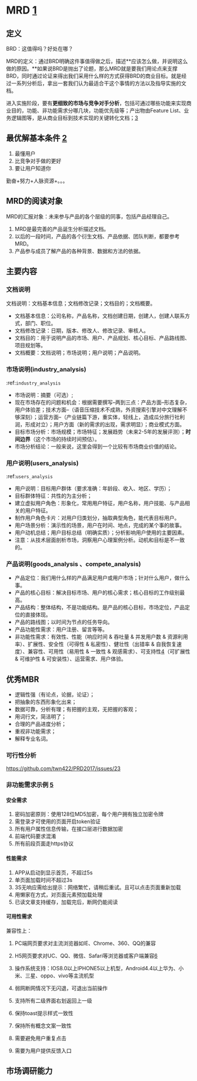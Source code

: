 # MRD [1]

## 定义

BRD：这值得吗？好处在哪？

MRD的定义：通过BRD明确这件事值得做之后，描述**应该怎么做，并说明这么做的原因。**如果说BRD是抛出了论题，那么MRD就是要我们用论点来支撑BRD，同时通过论证来得出我们采用什么样的方式获得BRD的商业目标。就是经过一系列分析后，拿出一套我们认为最适合干这个事情的方法以及指导实施的文档。

进入实施阶段，要有**更细致的市场与竞争对手分析**，包括可通过哪些功能来实现商业目的，功能、非功能需求分哪几块，功能优先级等；产出物由Feature List、业务逻辑图等，是从商业目标到技术实现的关键转化文档；[3]

## 最优解基本条件 [2]

1. 最懂用户
2. 比竞争对手做的更好
3. 要让用户知道你

勤奋+努力+人脉资源+。。。

## MRD的阅读对象

MRD的汇报对象：未来参与产品的各个层级的同事，包括产品经理自己。

1. MRD是最完善的产品诞生分析描述文档。
1. 以后的一段时间，产品的各个衍生文档、产品依据、团队判断，都要参考MRD。
1. 产品参与成员了解产品的各种背景、数据和方法的依据。

## 主要内容

### 文档说明

文档说明：文档基本信息；文档修改记录；文档目的；文档概要。

- 文档基本信息：公司名称，产品名称，文档创建日期，创建人，创建人联系方式，部门、职位。
- 文档修改记录：日期，版本、修改人、修改记录、审核人。
- 文档目的：用于说明产品的市场、用户、产品规划、核心目标、产品路线图、项目规划等。
- 文档概要：文档说明；市场说明；用户说明；产品说明。

### 市场说明(industry_analysis)
:ref:`industry_analysis`

- 市场说明：摘要（可选）;
- 现在市场存在的问题和机会：根据需要撰写–两到三点：产品方面–形态复杂，用户体验差；技术方面–（语音压缩技术不成熟，外资搜索引擎对中文理解不够深刻）；运营方面–（产业链篇下游，重实体，轻线上，造成瓜分旅行社利润，形成对立）；用户方面（新的需求的出现，需求明显）；商业模式方面。
- 目标市场分析：市场规模；市场特征；发展趋势（未来2-5年的发展评测）；**时间边界**（这个市场的持续时间预估）。
- 市场分析结论：一般来说，这里会得到一个比较有市场商业价值的结论。

### 用户说明(users_analysis)
:ref:`users_analysis`

- 用户说明：目标用户群体（要求准确：年龄段、收入、地区、学历）；
- 目标群体特征：共性的为主分析；
- 建立虚拟用户角色：形象化，常用用户特征，用户名称，用户技能、与产品相关的用户特征。
- 制作用户角色卡片：对用户归类划分，抽取典型角色，能代表目标用户。
- 用户场景分析：演示性的场景，用户在时间、地点，完成的某个事的故事。
- 用户动机总结；用户目标总结（明确实质）；分析影响用户使用的主要因素。
- 注意：从技术层面剖析市场，洞察用户心理案例分析。动机和目标是不一致的。

### 产品说明(goods_analysis 、compete_analysis)

- 产品定位：我们用什么样的产品满足用户或用户市场；针对什么用户，做什么事。
- 产品的核心目标：解决目标市场、用户的核心需求；核心目标的工作级别最高。
- 产品结构：整体结构，不是功能结构。是产品的核心目标，市场定位，产品定位的直接体现。
- 产品的路线图；以时间为节点的任务导向。
- 产品功能性需求：用户注册、留言等等。
- 非功能性需求：有效性、性能（响应时间 & 吞吐量 & 并发用户数 & 资源利用率）、扩展性、安全性（可得性 & 私密性）、健壮性（出错率 & 自我恢复速度）、兼容性、可用性（易用性 & 一致性 & 观感需求）、可支持性[4]（可扩展性 & 可维护性 & 可安装性）、运营需求、用户体验。

## 优秀MBR

- 逻辑性强（有论点，论据，论证）；
- 把抽象的东西形象化出来；
- 数据可靠，分析有理；有把握的主观，无把握的客观；
- 用词行文，简洁明了；
- 合理的产品进度分析；
- 重视非功能需求；
- 解释专业名词。

### 可行性分析

https://github.com/twn422/PRD2017/issues/23

### 非功能需求示例 [5]

#### 安全需求

1. 密码加密原则：使用128位MD5加密，每个用户拥有独立加密令牌
2. 需登录才可使用的页面开启token验证
3. 所有用户属性信息传输，在接口层进行数据加密
4. 前端代码要求混淆
5. 所有前段页面走https协议

#### 性能需求

1. APP从启动到显示首页，不超过5s
2. 单页面加载时间不超过3s
3. 3S无响应需给出提示：网络繁忙，请稍后重试。且可以点击页面重新加载
4. 用懒家在方式，对页面元素预加载处理
5. 已读文章支持缓存，加载完后，断网仍能阅读

#### 可用性需求

兼容性上：

1. PC端网页要求对主流浏览器如IE、Chrome、360、QQ的兼容
2. H5网页要求对UC、QQ、微信、Safari等浏览器或客户端兼容[6]
3. 操作系统支持：IOS8.0以上IPHONE5以上机型，Android4.4以上华为、小米、三星、oppo、vivo等主流机型

4. 弱网断网情况下无闪退，可退出当前操作
5. 支持所有二级界面右划返回上一级
6. 保持toast提示样式一致性
7. 保持所有概念文案一致性
8. 需要避免用户重复点击
9. 需要为用户提供反馈入口

## 市场调研能力

[1]: http://www.woshipm.com/pmd/131946.html
[2]: https://www.bilibili.com/video/BV1wz4y1y7sg
[3]: https://quizlet.com/129588206/%E4%BA%BA%E4%BA%BA%E9%83%BD%E6%98%AF%E4%BA%A7%E5%93%81%E7%BB%8F%E7%90%86-%E7%AC%94%E8%AE%B0-flash-cards/s
[4]: http://www.xmamiga.com/3573/
[5]: https://t.qidianla.com/1159980.html
[6]: https://www.zhihu.com/column/c_199236458
[7]: https://github.com/twn422/PRD2017/issues/23
